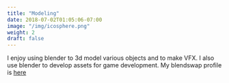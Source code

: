 ```yaml
---
title: "Modeling"
date: 2018-07-02T01:05:06-07:00
image: "/img/icosphere.png"
weight: 2
draft: false
---
```


I enjoy using blender to 3d model various objects and to make VFX. I also use blender to develop assets for game development. My blendswap profile is [here](https://www.blendswap.com/user/creikey)